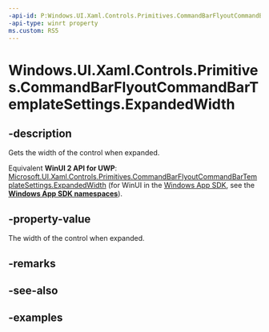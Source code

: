 ```yaml
---
-api-id: P:Windows.UI.Xaml.Controls.Primitives.CommandBarFlyoutCommandBarTemplateSettings.ExpandedWidth
-api-type: winrt property
ms.custom: RS5
---
```


<!-- Property syntax.
public double ExpandedWidth { get; }
-->

# Windows.UI.Xaml.Controls.Primitives.CommandBarFlyoutCommandBarTemplateSettings.ExpandedWidth

## -description

Gets the width of the control when expanded.

Equivalent **WinUI 2 API for UWP**: [Microsoft.UI.Xaml.Controls.Primitives.CommandBarFlyoutCommandBarTemplateSettings.ExpandedWidth](/windows/winui/api/microsoft.ui.xaml.controls.primitives.commandbarflyoutcommandbartemplatesettings.expandedwidth) (for WinUI in the [Windows App SDK](/windows/apps/windows-app-sdk/), see the **[Windows App SDK namespaces](/windows/windows-app-sdk/api/winrt/)**).

## -property-value

The width of the control when expanded.

## -remarks

## -see-also

## -examples

